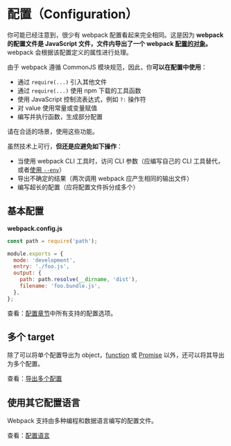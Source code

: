 # 配置（Configuration）

你可能已经注意到，很少有 webpack 配置看起来完全相同。这是因为 **webpack 的配置文件是 JavaScript 文件，文件内导出了一个 webpack [配置的对象](https://webpack.docschina.org/configuration/)。** webpack 会根据该配置定义的属性进行处理。

由于 webpack 遵循 CommonJS 模块规范，因此，你**可以在配置中使用**：

- 通过 `require(...)` 引入其他文件
- 通过 `require(...)` 使用 npm 下载的工具函数
- 使用 JavaScript 控制流表达式，例如 `?:` 操作符
- 对 value 使用常量或变量赋值
- 编写并执行函数，生成部分配置

请在合适的场景，使用这些功能。

虽然技术上可行，**但还是应避免如下操作**：

- 当使用 webpack CLI 工具时，访问 CLI 参数（应编写自己的 CLI 工具替代，或者[使用 `--env`](https://webpack.docschina.org/api/cli/#env)）
- 导出不确定的结果（两次调用 webpack 应产生相同的输出文件）
- 编写超长的配置（应将配置文件拆分成多个）

## 基本配置

**webpack.config.js**

```javascript
const path = require('path');

module.exports = {
  mode: 'development',
  entry: './foo.js',
  output: {
    path: path.resolve(__dirname, 'dist'),
    filename: 'foo.bundle.js',
  },
};
```

查看：[配置章节](https://webpack.docschina.org/configuration/)中所有支持的配置选项。

## 多个 target

除了可以将单个配置导出为 object，[function](https://webpack.docschina.org/configuration/configuration-types/#exporting-a-function) 或 [Promise](https://webpack.docschina.org/configuration/configuration-types/#exporting-a-promise) 以外，还可以将其导出为多个配置。

查看：[导出多个配置](https://webpack.docschina.org/configuration/configuration-types/#exporting-multiple-configurations)

## 使用其它配置语言

Webpack 支持由多种编程和数据语言编写的配置文件。

查看：[配置语言](https://webpack.docschina.org/configuration/configuration-languages/)
